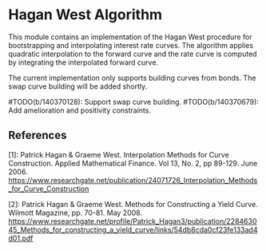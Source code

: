# Hagan West Algorithm


This module contains an implementation of the Hagan West procedure for
bootstrapping and interpolating interest rate curves. The algorithm applies
quadratic interpolation to the forward curve and the rate curve is computed
by integrating the interpolated forward curve.

The current implementation only supports building curves from bonds. The swap
curve building will be added shortly.

#TODO(b/140370128): Support swap curve building.
#TODO(b/140370679): Add amelioration and positivity constraints.


## References

[1]: Patrick Hagan & Graeme West. Interpolation Methods for Curve
  Construction. Applied Mathematical Finance. Vol 13, No. 2, pp 89-129.
  June 2006.
https://www.researchgate.net/publication/24071726_Interpolation_Methods_for_Curve_Construction

[2]: Patrick Hagan & Graeme West. Methods for Constructing a Yield Curve.
Wilmott Magazine, pp. 70-81. May 2008.
https://www.researchgate.net/profile/Patrick_Hagan3/publication/228463045_Methods_for_constructing_a_yield_curve/links/54db8cda0cf23fe133ad4d01.pdf
